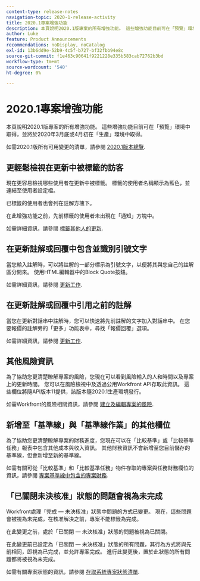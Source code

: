 ```yaml
---
content-type: release-notes
navigation-topic: 2020-1-release-activity
title: 2020.1專案增強功能
description: 本頁說明2020.1版專案的所有增強功能。 這些增強功能目前可在「預覽」環境中取得，並將於2020年3月底或4月初在「生產」環境中取得。
author: Luke
feature: Product Announcements
recommendations: noDisplay, noCatalog
exl-id: 13b6dd9e-52b9-4c5f-b727-bf32fbb94e8c
source-git-commit: f1e463c90641f9221228e335b583cab72762b3bd
workflow-type: tm+mt
source-wordcount: '540'
ht-degree: 0%

---
```


# 2020.1專案增強功能

本頁說明2020.1版專案的所有增強功能。 這些增強功能目前可在「預覽」環境中取得，並將於2020年3月底或4月初在「生產」環境中取得。

如需2020.1版所有可用變更的清單，請參閱 [2020.1版本總覽](../../../product-announcements/product-releases/2020.1-release-activity/2020-1-release-overview.md).

## 更輕鬆檢視在更新中被標籤的訪客

現在更容易檢視哪些使用者在更新中被標籤。 標籤的使用者名稱顯示為藍色，並連結至使用者設定檔。

已標籤的使用者也會列在註解方塊下。

在此增強功能之前，先前標籤的使用者未出現在「通知」方塊中。

如需詳細資訊，請參閱 [標籤其他人的更新](../../../workfront-basics/updating-work-items-and-viewing-updates/tag-others-on-updates.md).

## 在更新註解或回覆中包含並識別引號文字

當您輸入註解時，可以將註解的一部分標示為引號文字，以便將其與您自己的註解區分開來。 使用HTML編輯器中的Block Quote按鈕。

如需詳細資訊，請參閱 [更新工作](../../../workfront-basics/updating-work-items-and-viewing-updates/update-work.md).


## 在更新註解或回覆中引用之前的註解

當您在更新對話串中註解時，您可以快速將先前註解的文字加入對話串中。 在您要報價的註解旁的「更多」功能表中，尋找「報價回覆」選項。

如需詳細資訊，請參閱 [更新工作](../../../workfront-basics/updating-work-items-and-viewing-updates/update-work.md).

## 其他風險資訊

為了協助您更清楚瞭解專案的風險，您現在可以看到風險輸入的人和時間以及專案上的更新時間。 您可以在風險檢視中及透過公用Workfront API存取此資訊。 這些欄位將隨API版本11提供，該版本隨2020.1生產環境發行。

如需Workfront的風險相關資訊，請參閱 [建立及編輯專案的風險](../../../manage-work/projects/define-a-business-case/create-edit-risks-on-projects.md).

## 新增至「基準線」與「基準線作業」的其他欄位

為了協助您更清楚瞭解專案的財務進度，您現在可以在「比較基準」或「比較基準任務」報表中包含其他成本與收入資訊。 其他財務資訊不會新增至您目前儲存的基準線，但會新增至新的基準線。

如需有關可從「比較基準」和「比較基準任務」物件存取的專案與任務財務欄位的資訊，請參閱 [專案基準線中包含的專案財務](../../../manage-work/projects/project-finances/project-finances-included-in-project-baselines.md).

## 「已關閉未決核准」狀態的問題會視為未完成

Workfront處理「完成 — 未決核准」狀態中問題的方式已變更。 現在，這些問題會被視為未完成，在核准解決之前，專案不能標籤為完成。

在此變更之前，處於「已關閉 — 未決核准」狀態的問題被視為已關閉。

在此變更前已設定為「已關閉 — 未決核准」狀態的所有問題，其行為方式將與先前相同，即視為已完成，並允許專案完成。 進行此變更後，置於此狀態的所有問題都將被視為未完成。

如需有關專案狀態的資訊，請參閱 [存取系統專案狀態清單](../../../administration-and-setup/customize-workfront/creating-custom-status-and-priority-labels/project-statuses.md).

